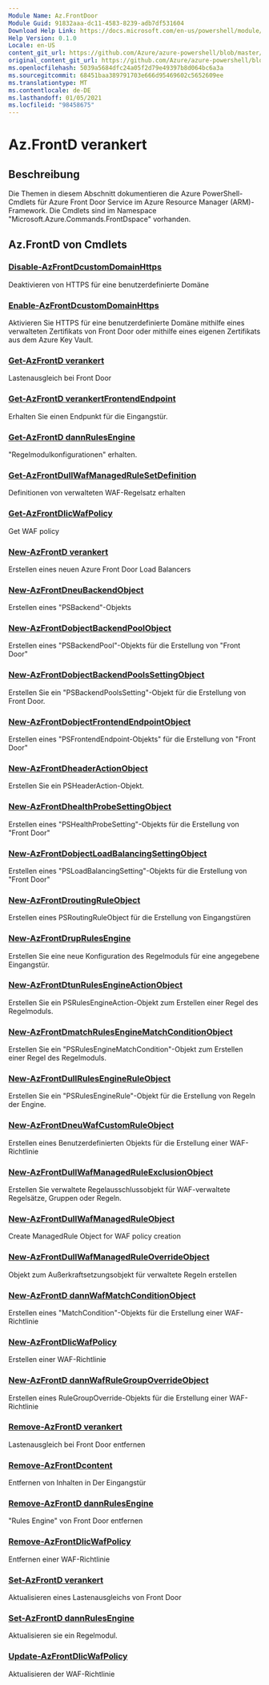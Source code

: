 ```yaml
---
Module Name: Az.FrontDoor
Module Guid: 91832aaa-dc11-4583-8239-adb7df531604
Download Help Link: https://docs.microsoft.com/en-us/powershell/module/az.frontdoor
Help Version: 0.1.0
Locale: en-US
content_git_url: https://github.com/Azure/azure-powershell/blob/master/src/FrontDoor/FrontDoor/help/Az.FrontDoor.md
original_content_git_url: https://github.com/Azure/azure-powershell/blob/master/src/FrontDoor/FrontDoor/help/Az.FrontDoor.md
ms.openlocfilehash: 5039a5684dfc24a05f2d79e49397b8d064bc6a3a
ms.sourcegitcommit: 68451baa389791703e666d95469602c5652609ee
ms.translationtype: MT
ms.contentlocale: de-DE
ms.lasthandoff: 01/05/2021
ms.locfileid: "98458675"
---
```

# Az.FrontD verankert
## Beschreibung
Die Themen in diesem Abschnitt dokumentieren die Azure PowerShell-Cmdlets für Azure Front Door Service im Azure Resource Manager (ARM)-Framework. Die Cmdlets sind im Namespace "Microsoft.Azure.Commands.FrontDspace" vorhanden.

## Az.FrontD von Cmdlets
### [Disable-AzFrontDcustomDomainHttps](Disable-AzFrontDoorCustomDomainHttps.md)
Deaktivieren von HTTPS für eine benutzerdefinierte Domäne

### [Enable-AzFrontDcustomDomainHttps](Enable-AzFrontDoorCustomDomainHttps.md)
Aktivieren Sie HTTPS für eine benutzerdefinierte Domäne mithilfe eines verwalteten Zertifikats von Front Door oder mithilfe eines eigenen Zertifikats aus dem Azure Key Vault.

### [Get-AzFrontD verankert](Get-AzFrontDoor.md)
Lastenausgleich bei Front Door

### [Get-AzFrontD verankertFrontendEndpoint](Get-AzFrontDoorFrontendEndpoint.md)
Erhalten Sie einen Endpunkt für die Eingangstür.

### [Get-AzFrontD dannRulesEngine](Get-AzFrontDoorRulesEngine.md)
"Regelmodulkonfigurationen" erhalten.

### [Get-AzFrontDullWafManagedRuleSetDefinition](Get-AzFrontDoorWafManagedRuleSetDefinition.md)
Definitionen von verwalteten WAF-Regelsatz erhalten

### [Get-AzFrontDlicWafPolicy](Get-AzFrontDoorWafPolicy.md)
Get WAF policy

### [New-AzFrontD verankert](New-AzFrontDoor.md)
Erstellen eines neuen Azure Front Door Load Balancers

### [New-AzFrontDneuBackendObject](New-AzFrontDoorBackendObject.md)
Erstellen eines "PSBackend"-Objekts

### [New-AzFrontDobjectBackendPoolObject](New-AzFrontDoorBackendPoolObject.md)
Erstellen eines "PSBackendPool"-Objekts für die Erstellung von "Front Door"

### [New-AzFrontDobjectBackendPoolsSettingObject](New-AzFrontDoorBackendPoolsSettingObject.md)
Erstellen Sie ein "PSBackendPoolsSetting"-Objekt für die Erstellung von Front Door.

### [New-AzFrontDobjectFrontendEndpointObject](New-AzFrontDoorFrontendEndpointObject.md)
Erstellen eines "PSFrontendEndpoint-Objekts" für die Erstellung von "Front Door"

### [New-AzFrontDheaderActionObject](New-AzFrontDoorHeaderActionObject.md)
Erstellen Sie ein PSHeaderAction-Objekt.

### [New-AzFrontDhealthProbeSettingObject](New-AzFrontDoorHealthProbeSettingObject.md)
Erstellen eines "PSHealthProbeSetting"-Objekts für die Erstellung von "Front Door"

### [New-AzFrontDobjectLoadBalancingSettingObject](New-AzFrontDoorLoadBalancingSettingObject.md)
Erstellen eines "PSLoadBalancingSetting"-Objekts für die Erstellung von "Front Door"

### [New-AzFrontDroutingRuleObject](New-AzFrontDoorRoutingRuleObject.md)
Erstellen eines PSRoutingRuleObject für die Erstellung von Eingangstüren

### [New-AzFrontDrupRulesEngine](New-AzFrontDoorRulesEngine.md)
Erstellen Sie eine neue Konfiguration des Regelmoduls für eine angegebene Eingangstür. 

### [New-AzFrontDtunRulesEngineActionObject](New-AzFrontDoorRulesEngineActionObject.md)
Erstellen Sie ein PSRulesEngineAction-Objekt zum Erstellen einer Regel des Regelmoduls.

### [New-AzFrontDmatchRulesEngineMatchConditionObject](New-AzFrontDoorRulesEngineMatchConditionObject.md)
Erstellen Sie ein "PSRulesEngineMatchCondition"-Objekt zum Erstellen einer Regel des Regelmoduls.

### [New-AzFrontDullRulesEngineRuleObject](New-AzFrontDoorRulesEngineRuleObject.md)
Erstellen Sie ein "PSRulesEngineRule"-Objekt für die Erstellung von Regeln der Engine.

### [New-AzFrontDneuWafCustomRuleObject](New-AzFrontDoorWafCustomRuleObject.md)
Erstellen eines Benutzerdefinierten Objekts für die Erstellung einer WAF-Richtlinie

### [New-AzFrontDullWafManagedRuleExclusionObject](New-AzFrontDoorWafManagedRuleExclusionObject.md)
Erstellen Sie verwaltete Regelausschlussobjekt für WAF-verwaltete Regelsätze, Gruppen oder Regeln.

### [New-AzFrontDullWafManagedRuleObject](New-AzFrontDoorWafManagedRuleObject.md)
Create ManagedRule Object for WAF policy creation

### [New-AzFrontDullWafManagedRuleOverrideObject](New-AzFrontDoorWafManagedRuleOverrideObject.md)
Objekt zum Außerkraftsetzungsobjekt für verwaltete Regeln erstellen

### [New-AzFrontD dannWafMatchConditionObject](New-AzFrontDoorWafMatchConditionObject.md)
Erstellen eines "MatchCondition"-Objekts für die Erstellung einer WAF-Richtlinie

### [New-AzFrontDlicWafPolicy](New-AzFrontDoorWafPolicy.md)
Erstellen einer WAF-Richtlinie

### [New-AzFrontD dannWafRuleGroupOverrideObject](New-AzFrontDoorWafRuleGroupOverrideObject.md)
Erstellen eines RuleGroupOverride-Objekts für die Erstellung einer WAF-Richtlinie

### [Remove-AzFrontD verankert](Remove-AzFrontDoor.md)
Lastenausgleich bei Front Door entfernen

### [Remove-AzFrontDcontent](Remove-AzFrontDoorContent.md)
Entfernen von Inhalten in Der Eingangstür

### [Remove-AzFrontD dannRulesEngine](Remove-AzFrontDoorRulesEngine.md)
"Rules Engine" von Front Door entfernen

### [Remove-AzFrontDlicWafPolicy](Remove-AzFrontDoorWafPolicy.md)
Entfernen einer WAF-Richtlinie

### [Set-AzFrontD verankert](Set-AzFrontDoor.md)
Aktualisieren eines Lastenausgleichs von Front Door

### [Set-AzFrontD dannRulesEngine](Set-AzFrontDoorRulesEngine.md)
Aktualisieren sie ein Regelmodul.

### [Update-AzFrontDlicWafPolicy](Update-AzFrontDoorWafPolicy.md)
Aktualisieren der WAF-Richtlinie

